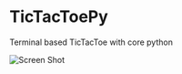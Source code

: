 # TicTacToePy
Terminal based TicTacToe with core python

![Screen Shot](https://github.com/zarif25/TicTacToePy/blob/master/Screen%20Shot.png)
